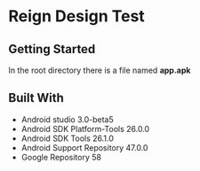 # Reign Design Test


## Getting Started

In the root directory there is a file named **app.apk**


## Built With

- Android studio 3.0-beta5
- Android SDK Platform-Tools 26.0.0
- Android SDK Tools 26.1.0
- Android Support Repository 47.0.0
- Google Repository 58


